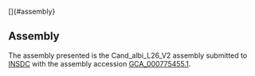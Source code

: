 []{#assembly}

Assembly
--------

The assembly presented is the Cand\_albi\_L26\_V2 assembly submitted to
[INSDC](http://www.insdc.org) with the assembly accession
[GCA\_000775455.1](http://www.ebi.ac.uk/ena/data/view/GCA_000775455.1).
